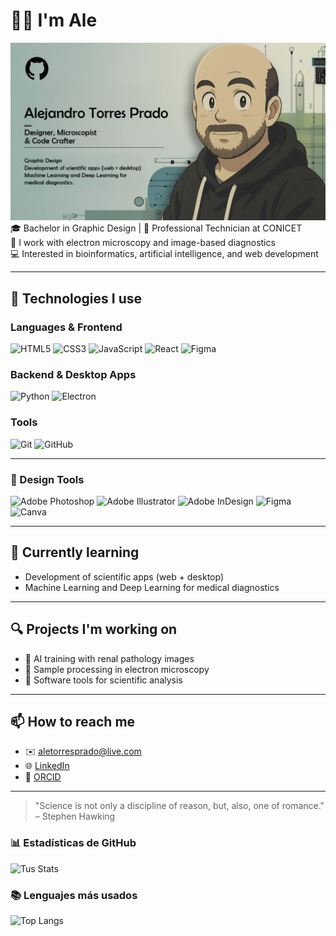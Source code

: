 # 🎨🧬 I'm Ale

![Hola Mundo!](https://github.com/aletorresprado/aletorresprado/blob/main/io_ia_github.png)
🎓 Bachelor in Graphic Design | 🧪 Professional Technician at CONICET  
🧬 I work with electron microscopy and image-based diagnostics  
💻 Interested in bioinformatics, artificial intelligence, and web development

---

## 🚀 Technologies I use

### Languages & Frontend

![HTML5](https://img.shields.io/badge/HTML5-E34F26?style=for-the-badge&logo=html5&logoColor=white)
![CSS3](https://img.shields.io/badge/CSS3-1572B6?style=for-the-badge&logo=css3&logoColor=white)
![JavaScript](https://img.shields.io/badge/JavaScript-F7DF1E?style=for-the-badge&logo=javascript&logoColor=black)
![React](https://img.shields.io/badge/React-20232A?style=for-the-badge&logo=react&logoColor=61DAFB)
![Figma](https://img.shields.io/badge/Figma-F24E1E?style=for-the-badge&logo=figma&logoColor=white)

### Backend & Desktop Apps

![Python](https://img.shields.io/badge/Python-3776AB?style=for-the-badge&logo=python&logoColor=white)
![Electron](https://img.shields.io/badge/Electron-191970?style=for-the-badge&logo=electron&logoColor=white)

### Tools

![Git](https://img.shields.io/badge/Git-F05032?style=for-the-badge&logo=git&logoColor=white)
![GitHub](https://img.shields.io/badge/GitHub-181717?style=for-the-badge&logo=github&logoColor=white)

---
### 🎨 Design Tools

![Adobe Photoshop](https://img.shields.io/badge/Adobe%20Photoshop-31A8FF?style=for-the-badge&logo=Adobe%20Photoshop&logoColor=white)
![Adobe Illustrator](https://img.shields.io/badge/Adobe%20Illustrator-FF9A00?style=for-the-badge&logo=Adobe%20Illustrator&logoColor=white)
![Adobe InDesign](https://img.shields.io/badge/Adobe%20InDesign-FF3366?style=for-the-badge&logo=Adobe%20InDesign&logoColor=white)
![Figma](https://img.shields.io/badge/Figma-F24E1E?style=for-the-badge&logo=figma&logoColor=white)
![Canva](https://img.shields.io/badge/Canva-00C4CC?style=for-the-badge&logo=Canva&logoColor=white)

---
## 🧠 Currently learning

- Development of scientific apps (web + desktop)
- Machine Learning and Deep Learning for medical diagnostics

---

## 🔍 Projects I'm working on

- 🔬 AI training with renal pathology images  
- 🧪 Sample processing in electron microscopy  
- 🧰 Software tools for scientific analysis

---

## 📫 How to reach me

- ✉️ [aletorresprado@live.com](mailto:aletorresprado@live.com)
- 🌐 [LinkedIn](https://www.linkedin.com/in/alejandro-torres-prado)
- 🧠 [ORCID](https://orcid.org/0009-0004-9084-0771)

---

> "Science is not only a discipline of reason, but, also, one of romance." – Stephen Hawking

### 📊 Estadísticas de GitHub
![Tus Stats](https://github-readme-stats.vercel.app/api?username=aletorresprado&show_icons=true&theme=dark)

### 📚 Lenguajes más usados
![Top Langs](https://github-readme-stats.vercel.app/api/top-langs/?username=aletorresprado&layout=compact&theme=dark)
